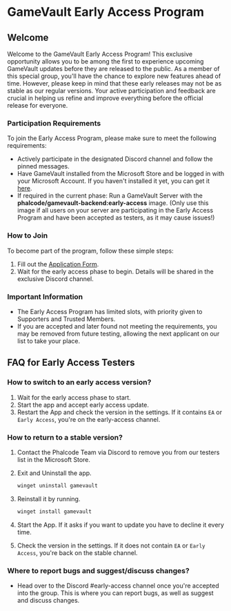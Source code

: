 # GameVault Early Access Program

## Welcome

Welcome to the GameVault Early Access Program! This exclusive opportunity allows you to be among the first to experience upcoming GameVault updates before they are released to the public. As a member of this special group, you'll have the chance to explore new features ahead of time. However, please keep in mind that these early releases may not be as stable as our regular versions. Your active participation and feedback are crucial in helping us refine and improve everything before the official release for everyone.

### Participation Requirements

To join the Early Access Program, please make sure to meet the following requirements:

- Actively participate in the designated Discord channel and follow the pinned messages.
- Have GameVault installed from the Microsoft Store and be logged in with your Microsoft Account. If you haven't installed it yet, you can get it [here](https://www.microsoft.com/store/apps/9PCKDV76GL75).
- If required in the current phase: Run a GameVault Server with the **phalcode/gamevault-backend:early-access** image. (Only use this image if all users on your server are participating in the Early Access Program and have been accepted as testers, as it may cause issues!)

### How to Join

To become part of the program, follow these simple steps:

1. Fill out the [Application Form](https://forms.gle/RQvEGfWeUFPBCUaG6).
2. Wait for the early access phase to begin. Details will be shared in the exclusive Discord channel.

### Important Information

- The Early Access Program has limited slots, with priority given to Supporters and Trusted Members.
- If you are accepted and later found not meeting the requirements, you may be removed from future testing, allowing the next applicant on our list to take your place.

## FAQ for Early Access Testers

### How to switch to an early access version?

1. Wait for the early access phase to start.
2. Start the app and accept early access update.
3. Restart the App and check the version in the settings. If it contains `EA` or `Early Access`, you're on the early-access channel.

### How to return to a stable version?

1. Contact the Phalcode Team via Discord to remove you from our testers list in the Microsoft Store.

2. Exit and Uninstall the app.

   ```ps1
   winget uninstall gamevault
   ```

3. Reinstall it by running.

   ```ps1
   winget install gamevault
   ```

4. Start the App. If it asks if you want to update you have to decline it every time.

5. Check the version in the settings. If it does not contain `EA` or `Early Access`, you're back on the stable channel.

### Where to report bugs and suggest/discuss changes?

- Head over to the Discord #early-access channel once you're accepted into the group. This is where you can report bugs, as well as suggest and discuss changes.
